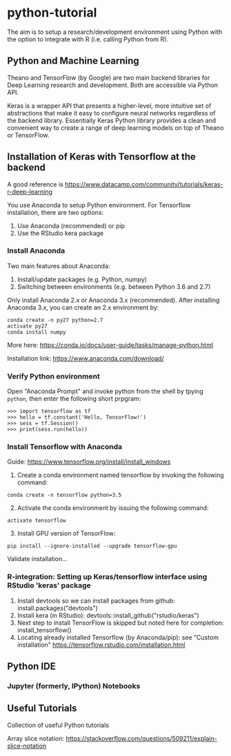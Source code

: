 # python-tutorial
The aim is to setup a research/development environment using Python with the option to integrate with R (i.e. calling Python from R).

## Python and Machine Learning
Theano and TensorFlow (by Google) are two main backend libraries for Deep Learning research and development. Both are accessible via Python API.

Keras is a wrapper API that presents a higher-level, more intuitive set of abstractions that make it easy to configure neural networks regardless of the backend library. Essentially Keras Python library provides a clean and convenient way to create a range of deep learning models on top of Theano or TensorFlow. 

## Installation of Keras with Tensorflow at the backend
A good reference is https://www.datacamp.com/community/tutorials/keras-r-deep-learning

You use Anaconda to setup Python environment. For Tensorflow installation, there are two options:
 1. Use Anaconda (recommended) or pip 
 2. Use the RStudio kera package

### Install Anaconda
Two main features about Anaconda:
 1. Install/update packages (e.g. Python, numpy)
 2. Switching between environments (e.g. between Python 3.6 and 2.7)

Only install Anaconda 2.x or Anaconda 3.x (recommended). After installing Anaconda 3.x, you can create an 2.x environment by:
 ```
 conda create -n py27 python=2.7
 activate py27
 conda install numpy
 ```
More here: https://conda.io/docs/user-guide/tasks/manage-python.html

Installation link: https://www.anaconda.com/download/

### Verify Python environment 
Open "Anaconda Prompt" and invoke python from the shell by tpying `python`, then enter the following short prpgram:
```
>>> import tensorflow as tf
>>> hello = tf.constant('Hello, TensorFlow!')
>>> sess = tf.Session()
>>> print(sess.run(hello))
```

### Install Tensorflow with Anaconda
Guide: https://www.tensorflow.org/install/install_windows
 1. Create a conda environment named tensorflow by invoking the following command: 
 ```
 conda create -n tensorflow python=3.5
 ```
 2. Activate the conda environment by issuing the following command:
 ```
 activate tensorflow
 ```
 3. Install GPU version of TensorFlow:
 ```
 pip install --ignore-installed --upgrade tensorflow-gpu
 ```

Validate installation...

### R-integration: Setting up Keras/tensorflow interface using RStudio 'keras' package
1. Install devtools so we can install packages from github: install.packages("devtools")
2. Install kera (in RStudio): devtools::install_github("rstudio/keras")
3. Next step to install TensorFlow is skipped but noted here for completion: install_tensorflow()
4. Locating already installed Tensorflow (by Anaconda/pip): see "Custom installation" https://tensorflow.rstudio.com/installation.html

## Python IDE

### Jupyter (formerly, IPython) Notebooks

## Useful Tutorials 
Collection of useful Python tutorials

Array slice notation: https://stackoverflow.com/questions/509211/explain-slice-notation
